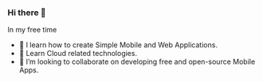 ### Hi there 👋

In my free time
- 🔭 I learn how to create Simple Mobile and Web Applications.
- 🌱 Learn Cloud related technologies.
- 👯 I’m looking to collaborate on developing free and open-source Mobile Apps.
<!--
**amitrke/amitrke** is a ✨ _special_ ✨ repository because its `README.md` (this file) appears on your GitHub profile.

Here are some ideas to get you started:

- 🔭 I’m currently working on ...
- 🌱 I’m currently learning ...
- 👯 I’m looking to collaborate on ...
- 🤔 I’m looking for help with ...
- 💬 Ask me about ...
- 📫 How to reach me: ...
- 😄 Pronouns: ...
- ⚡ Fun fact: ...
-->
